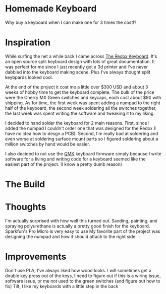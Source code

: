 # Homemade Keyboard
Why buy a keyboard when I can make one for 3 times the cost!?

# Inspiration
While surfing the net a while back I came across [The Redox Keyboard](https://github.com/mattdibi/redox-keyboard). It's an open source split keyboard design with lots of great documentation. It was perfect for me since I just recently got a 3d printer and I've never dabbled into the keyboard making scene. Plus I've always thought split keybpards looked cool.

At the end of the project it cost me a little over $300 USD and about 3 weeks of hobby time to get the keyboard complete. The bulk of the price were the Cherry MX Green switches and keycaps, each cost about $90 with shipping. As for time, the first week was spent adding a numpad to the right half of the keyboard, the second week soldering all the switches together, the last week was spent writing the software and tweaking it to my liking.

I decided to hand solder the keyboard for 2 main reasons. First, since I added the numpad I couldn't order one that was designed for the Redox (I have no idea how to desgn a PCB). Second, I'm really bad at soldering and even worse at soldering surface mount parts so I figured soldering about a million switches by hand would be easier.

I also decided to not use the [QMK](https://github.com/qmk/qmk_firmware) keyboard firmware simply because I write software for a living and writing code for a keyboard seemed like the easiest part of the project. (I know a pretty dumb reason)

# The Build

# Thoughts

I'm actually surprised with how well this turned out. Sanding, painting, and spraying polyurethane is actually a pretty good finish for the keyboard.
Sparkfun's Pro Micro is very easy to use
My favorite part of the project was designing the numpad and how it should attach to the right side.

# Improvements

Don't use PLA, I've always liked how wood looks.
I will sometimes get a double key press out of the keys, I need to figure out if this is a wiring issue, software issue, or me not used to the green switches (and figure out how to fix)
Tilt, I like my keyboards with a little step in the back
